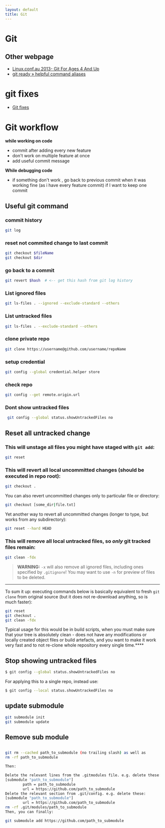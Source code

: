 ```yaml
---
layout: default
title: Git
---
```

# Git
## Other webpage
- [Linux.conf.au 2013- Git For Ages 4 And Up](https://www.youtube.com/watch?v=1ffBJ4sVUb4)
- [git ready » helpful command aliases](https://gitready.com/intermediate/2009/02/06/helpful-command-aliases.html)

# git fixes
- [Git fixes](docs/Git%20fixes.md)

# Git workflow

**while working on code**
- commit after adding every new feature 
- don't work on multiple feature at once 
- add useful commit message 


**While debugging code**
- if something don't work , go back to previous commit when it was working fine (as i have every feature commit) if I want to keep one commit 


## Useful git command
### commit history
```bash
git log 
```

### reset not commited change to last commit
```bash
git checkout $fileName
git checkout $dir
```

### go back to a commit 
```bash
git revert $hash  # <-- get this hash from git log history
```

### List ignored files
```bash
git ls-files . --ignored --exclude-standard --others
```

### List untracked files
```bash
git ls-files . --exclude-standard --others
```

### clone private repo
```bash
git clone https://username@github.com/username/repoName
```

### setup credential
```bash
git config --global credential.helper store
```

### check repo
```bash
git config --get remote.origin.url
```

### Dont show untracked files

```bash
 git config --global status.showUntrackedFiles no 
```

## Reset all untracked change
###   This will unstage all files you might have staged with `git add`:
```bash
git reset
```

###   This will revert all local uncommitted changes (should be executed in repo root):
```bash
git checkout .
```


You can also revert uncommitted changes only to particular file or directory:
```bash
git checkout [some_dir|file.txt]
```

Yet another way to revert all uncommitted changes (longer to type, but works from any subdirectory):   
```bash
git reset --hard HEAD
```

###  This will remove all local untracked files, so _only_ git tracked files remain:
```bash
git clean -fdx
```
  
> **WARNING:** `-x` will also remove all ignored files, including ones specified by `.gitignore`! You may want to use `-n` for preview of files to be deleted.


---

To sum it up: executing commands below is basically equivalent to fresh `git clone` from original source (but it does not re-download anything, so is much faster):

```bash
git reset
git checkout .
git clean -fdx
```

Typical usage for this would be in build scripts, when you must make sure that your tree is absolutely clean - does not have any modifications or locally created object files or build artefacts, and you want to make it work very fast and to not re-clone whole repository every single time.****

## Stop showing untracked files
```bash
$ git config --global status.showUntrackedFiles no
```

For applying this to a single repo, instead use:

```bash
$ git config --local status.showUntrackedFiles no
```

## update submodule
```bash 
git submodule init
git submodule update
```

## Remove sub module
```bash 

git rm --cached path_to_submodule (no trailing slash) as well as
rm -rf path_to_submodule

Then:

Delete the relevant lines from the .gitmodules file. e.g. delete these:
[submodule "path_to_submodule"]
        path = path_to_submodule
        url = https://github.com/path_to_submodule
Delete the relevant section from .git/config. e.g. delete these:
[submodule "path_to_submodule"]
        url = https://github.com/path_to_submodule
rm -rf .git/modules/path_to_submodule
Then, you can finally:

git submodule add https://github.com/path_to_submodule

```

